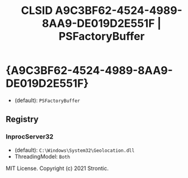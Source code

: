 ﻿---
title: "CLSID A9C3BF62-4524-4989-8AA9-DE019D2E551F | PSFactoryBuffer"
excerpt: What is COM-Object CLSID A9C3BF62-4524-4989-8AA9-DE019D2E551F?
---

# {A9C3BF62-4524-4989-8AA9-DE019D2E551F}

* (default): `PSFactoryBuffer`

## Registry


### InprocServer32

* (default): `C:\Windows\System32\Geolocation.dll`
* ThreadingModel: `Both`

MIT License. Copyright (c) 2021 Strontic.


